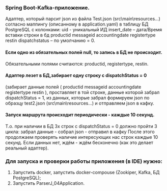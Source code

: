 ### Spring Boot-Kafka-приложение.

Адаптер, который парсит json из файла Test.json (src\main\resources\...) согласно маппингу (описанному в application.yaml) в таблицу БД PostgreSQL с колонками: uid - уникальный ИД insert_date – дата/Время вставки строки в бд productid messageid accountingdate registertype restin dispatchstatus – по умолчанию = 0.

#### Если одно из обязательных полей null, то запись в БД не происходит. 
Обязательными полями считаются: productid, registertype, restin.

#### Адаптер лезет в БД,забирает одну строку c dispatchStatus = 0
(забирает данные полей ( productid messageid accountingdate registertype restin ), проставляет в той строке, данные которой забрал dispatchStatus = 1, из данных, которые забрал формируем json по образцу test2.json (src\main\resources\...) и отправляем json в кафку.

#### Запуск маршрута происходит периодически - каждые 10 секунд. 
Т.о. при наличии в БД 3х строк с dispatchStatus = 0 должно пройти 3 цикла: забрал данные - собрал json - отправил в кафку После этого продолжаем проверять наличие интересующих нас строк каждые 10 секунд. Если данных нет, ждём - ждём бесконечно (как это делает реальный адаптер).

### Для запуска и проверки работы приложения (в IDE) нужно:
1. Запустить docker, запустить docker-compouse (Zookiper, Kafka, БД PostgreSQL);
2. Запустить ParserJ_04Application.
